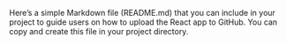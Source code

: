 Here’s a simple Markdown file (README.md) that you can include in your project to guide users on how to upload the React app to GitHub. You can copy and create this file in your project directory.
